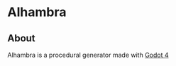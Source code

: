 # Alhambra

## About
Alhambra is a procedural generator made with [Godot 4](https://godotengine.org/)
